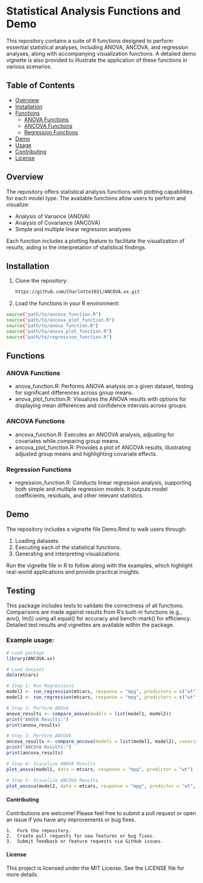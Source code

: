 
# Statistical Analysis Functions and Demo

This repository contains a suite of R functions designed to perform essential statistical analyses, including ANOVA, ANCOVA, and regression analyses, along with accompanying visualization functions. A detailed demo vignette is also provided to illustrate the application of these functions in various scenarios.

## Table of Contents

- [Overview](#overview)
- [Installation](#installation)
- [Functions](#functions)
  - [ANOVA Functions](#anova-functions)
  - [ANCOVA Functions](#ancova-functions)
  - [Regression Functions](#regression-functions)
- [Demo](#demo)
- [Usage](#usage)
- [Contributing](#contributing)
- [License](#license)

## Overview

The repository offers statistical analysis functions with plotting capabilities for each model type. The available functions allow users to perform and visualize:
- Analysis of Variance (ANOVA)
- Analysis of Covariance (ANCOVA)
- Simple and multiple linear regression analyses

Each function includes a plotting feature to facilitate the visualization of results, aiding in the interpretation of statistical findings.

## Installation

1. Clone the repository:
   ```bash
   https://github.com/Charlotte1031/ANCOVA.xx.git
   ```
2.	Load the functions in your R environment:

  ```bash
  source("path/to/ancova_function.R")
  source("path/to/ancova_plot_function.R")
  source("path/to/anova_function.R")
  source("path/to/anova_plot_function.R")
  source("path/to/regression_function.R")
  ```


## Functions

### ANOVA Functions

- anova_function.R: Performs ANOVA analysis on a given dataset, testing for significant differences across group means.
- anova_plot_function.R: Visualizes the ANOVA results with options for displaying mean differences and confidence intervals across groups.

### ANCOVA Functions

- ancova_function.R: Executes an ANCOVA analysis, adjusting for covariates while comparing group means.
- ancova_plot_function.R: Provides a plot of ANCOVA results, illustrating adjusted group means and highlighting covariate effects.

### Regression Functions

- regression_function.R: Conducts linear regression analysis, supporting both simple and multiple regression models. It outputs model coefficients, residuals, and other relevant statistics.

## Demo

The repository includes a vignette file Demo.Rmd to walk users through:

1.	Loading datasets.
2.	Executing each of the statistical functions.
3.	Generating and interpreting visualizations.

Run the vignette file in R to follow along with the examples, which highlight real-world applications and provide practical insights.

## Testing

This package includes tests to validate the correctness of all functions. Comparisons are made against results from R’s built-in functions (e.g., aov(), lm()) using all.equal() for accuracy and bench::mark() for efficiency. Detailed test results and vignettes are available within the package.

### Example usage:

```r
# Load package
library(ANCOVA.xx)

# Load dataset
data(mtcars)

# Step 1: Run Regressions
model1 <- run_regression(mtcars, response = "mpg", predictors = c("wt"))
model2 <- run_regression(mtcars, response = "mpg", predictors = c("wt", "hp"))

# Step 2: Perform ANOVA
anova_results <- compare_anova(models = list(model1, model2))
print("ANOVA Results:")
print(anova_results)

# Step 3: Perform ANCOVA
ancova_results <- compare_ancova(models = list(model1, model2), covariates = c("wt", "hp"), data = mtcars)
print("ANCOVA Results:")
print(ancova_results)

# Step 4: Visualize ANOVA Results
plot_anova(model1, data = mtcars, response = "mpg", predictor = "wt")

# Step 5: Visualize ANCOVA Results
plot_ancova(model2, data = mtcars, response = "mpg", predictor = "wt", covariate = "hp")
```

#### Contributing

Contributions are welcome! Please feel free to submit a pull request or open an issue if you have any improvements or bug fixes.

	1.	Fork the repository.
	2.	Create pull requests for new features or bug fixes.
	3.	Submit feedback or feature requests via GitHub issues.

#### License

This project is licensed under the MIT License. See the LICENSE file for more details.

